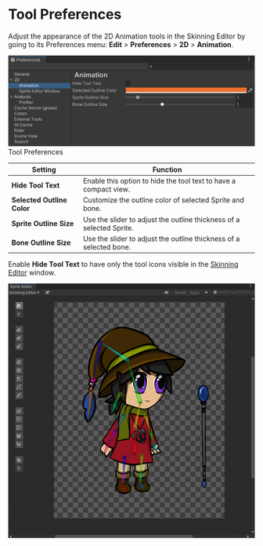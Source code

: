 # Tool Preferences

Adjust the appearance of the 2D Animation tools in the Skinning Editor by going to its Preferences menu: __Edit__ > __Preferences__ > __2D__ > __Animation__.

![](images/2DAnimationV2_ToolPreferences.png)<br/>Tool Preferences

| Setting                    | Function                                                     |
| -------------------------- | ------------------------------------------------------------ |
| __Hide Tool Text__         | Enable this option to hide the tool text to have a compact view. |
| __Selected Outline Color__ | Customize the outline color of selected Sprite and bone.     |
| __Sprite Outline Size__    | Use the slider to adjust the outline thickness of a selected Sprite. |
| __Bone Outline Size__      | Use the slider to adjust the outline thickness of a selected  bone. |

Enable __Hide Tool Text__ to have only the tool icons visible in the [Skinning Editor](SkinningEditor.md) window.

![](images/2DAnimationV7_compacted.png)
